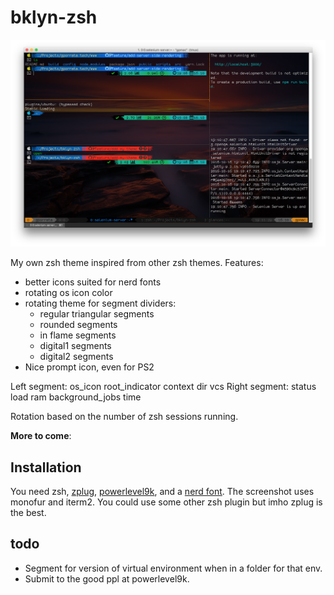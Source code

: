 # bklyn-zsh

![screenshot](https://raw.githubusercontent.com/gporrata/bklyn-zsh/master/screenshot.png)

My own zsh theme inspired from other zsh themes. Features:

* better icons suited for nerd fonts
* rotating os icon color
* rotating theme for segment dividers:
  * regular triangular segments
  * rounded segments
  * in flame segments
  * digital1 segments
  * digital2 segments
* Nice prompt icon, even for PS2

Left segment: os_icon root_indicator context dir vcs
Right segment: status load ram background_jobs time

Rotation based on the number of zsh sessions running.

__More to come__:


## Installation

You need zsh, [zplug](https://github.com/zplug/zplug), [powerlevel9k](https://github.com/bhilburn/powerlevel9k), and a [nerd font](https://github.com/ryanoasis/nerd-fonts). The screenshot uses monofur and iterm2. You could use some other zsh plugin but imho zplug is the best.


## todo

* Segment for version of virtual environment when in a folder for that env.
* Submit to the good ppl at powerlevel9k.

